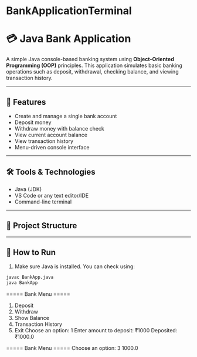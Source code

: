 # BankApplicationTerminal
# 💳 Java Bank Application

A simple Java console-based banking system using **Object-Oriented Programming (OOP)** principles. This application simulates basic banking operations such as deposit, withdrawal, checking balance, and viewing transaction history.

---

## 📌 Features

- Create and manage a single bank account
- Deposit money
- Withdraw money with balance check
- View current account balance
- View transaction history
- Menu-driven console interface

---

## 🛠️ Tools & Technologies

- Java (JDK)
- VS Code or any text editor/IDE
- Command-line terminal

---

## 📂 Project Structure


---

## 🚀 How to Run

1. Make sure Java is installed. You can check using:

```bash
javac BankApp.java
java BankApp
```

===== Bank Menu =====
1. Deposit
2. Withdraw
3. Show Balance
4. Transaction History
5. Exit
Choose an option: 1
Enter amount to deposit: ₹1000
Deposited: ₹1000.0

===== Bank Menu =====
Choose an option: 3
1000.0
